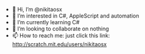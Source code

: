- 👋 Hi, I’m @nikitaosx
- 👀 I’m interested in C#, AppleScript and automation
- 🌱 I’m currently learning C#
- 💞️ I’m looking to collaborate on nothing
- 📫 How to reach me: just click this link: http://scratch.mit.edu/users/nikitaosx

<!---
nikitaosx/nikitaosx is a ✨ special ✨ repository because its `README.md` (this file) appears on your GitHub profile.
You can click the Preview link to take a look at your changes.
--->
